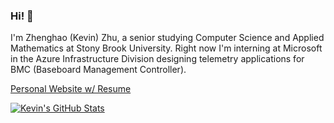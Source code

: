 ### Hi! 👋
I'm Zhenghao (Kevin) Zhu, a senior studying Computer Science and Applied Mathematics at Stony Brook University. Right now I'm interning at Microsoft in the Azure Infrastructure Division designing telemetry applications for BMC (Baseboard Management Controller). 

[Personal Website w/ Resume](http://zhenghaozhu.github.io/)

[![Kevin's GitHub Stats](https://github-readme-stats.vercel.app/api?username=ZhenghaoZhu&count_private=true&hide=stars&title_color=ffffff&text_color=ffffff&icon_color=ffffff&bg_color=90,232526,414345&show_icons=true)](https://github.com/anuraghazra/github-readme-stats)
<!--
**ZhenghaoZhu/ZhenghaoZhu** is a ✨ _special_ ✨ repository because its `README.md` (this file) appears on your GitHub profile.

Here are some ideas to get you started:

- 🔭 I’m currently working on ...
- 🌱 I’m currently learning ...
- 👯 I’m looking to collaborate on ...
- 🤔 I’m looking for help with ...
- 💬 Ask me about ...
- 📫 How to reach me: ...
- 😄 Pronouns: ...
- ⚡ Fun fact: ...
-->
